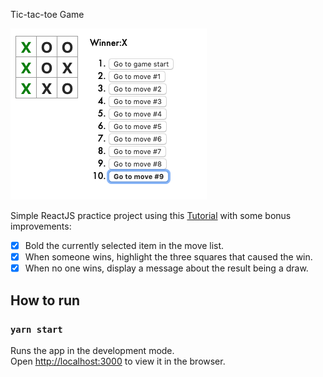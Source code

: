 Tic-tac-toe Game

![alt text](https://raw.githubusercontent.com/basilboli/tic-tac-toe/master/public/preview.png)

Simple ReactJS practice project using this [Tutorial](https://reactjs.org/tutorial/tutorial.html) with some bonus improvements:

- [x] Bold the currently selected item in the move list.
- [x] When someone wins, highlight the three squares that caused the win.
- [x] When no one wins, display a message about the result being a draw.

## How to run

### `yarn start`

Runs the app in the development mode.<br />
Open [http://localhost:3000](http://localhost:3000) to view it in the browser.